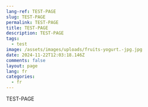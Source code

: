 ```yaml
---
lang-ref: TEST-PAGE
slug: TEST-PAGE
permalink: TEST-PAGE
title: TEST-PAGE
description: TEST-PAGE
tags:
  - test
image: /assets/images/uploads/fruits-yogurt.-jpg.jpg
date: 2024-11-22T12:03:18.146Z
comments: false
layout: page
lang: fr
categories:
  - fr
---
```

TEST-PAGE